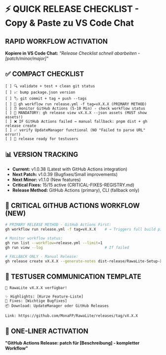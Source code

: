 # ⚡ QUICK RELEASE CHECKLIST - Copy & Paste zu VS Code Chat

## RAPID WORKFLOW ACTIVATION
**Kopiere in VS Code Chat:** *"Release Checklist schnell abarbeiten - [patch/minor/major]"*

## ✅ COMPACT CHECKLIST
```
[ ] 🔍 validate + test + clean git status
[ ] 📈 bump package.json version  
[ ] 🏷️ git commit + tag + push --tags
[ ] 🚀 gh workflow run release.yml -f tag=vX.X.X (PRIMARY METHOD)
[ ] ⏰ monitor GitHub Actions (5-10 Min) - check workflow status
[ ] 🚨 MANDATORY: gh release view vX.X.X --json assets (MUST show assets!)
[ ] ❌ IF GitHub Actions failed → manual fallback: pnpm dist + gh release create
[ ] ✅ verify UpdateManager functional (NO "Failed to parse URL" error!)
[ ] 🎉 release ready for testusers
```

## 📊 VERSION TRACKING
- **Current:** v1.0.38 (Latest with GitHub Actions integration)
- **Next Patch:** v1.0.39 (Bugfixes/Small improvements)
- **Next Minor:** v1.1.0 (New features)
- **Critical Fixes:** 15/15 active (CRITICAL-FIXES-REGISTRY.md)
- **Release Method:** GitHub Actions (primary), CLI (fallback only)

## 🚨 CRITICAL GITHUB ACTIONS WORKFLOW (NEW)
```bash
# PRIMARY RELEASE METHOD - GitHub Actions First:
gh workflow run release.yml -f tag=vX.X.X    # → Triggers full build pipeline

# Monitor workflow status:
gh run list --workflow=release.yml --limit=1
gh run view --log                            # If failed

# FALLBACK ONLY - Manual Release:
gh release create vX.X.X --generate-notes dist-release/RawaLite-Setup-X.X.X.exe dist-release/latest.yml
```

## 📱 TESTUSER COMMUNICATION TEMPLATE
```
🚀 RawaLite vX.X.X verfügbar!

✨ Highlights: [Kurze Feature-Liste]
🔧 Fixes: [Wichtige Bugfixes]
📦 Download: UpdateManager oder GitHub Releases

Link: https://github.com/MonaFP/RawaLite/releases/tag/vX.X.X
```

## 🎯 ONE-LINER ACTIVATION
**"GitHub Actions Release: patch für [Beschreibung] - kompletter Workflow"**